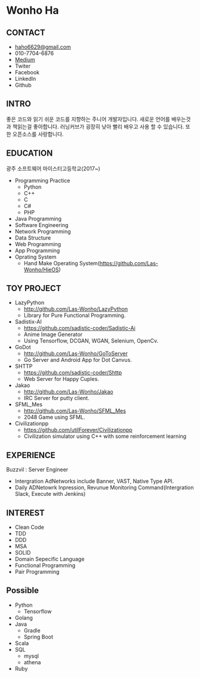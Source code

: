 # Wonho Ha

## CONTACT

- haho6629@gmail.com
- 010-7704-6876
- [Medium](https://medium.com/@haho6629)
- Twiter
- Facebook
- LinkedIn
- Github

## INTRO

좋은 코드와 읽기 쉬운 코드를 지향하는 주니어 개발자입니다. 새로운 언어를 배우는것과 책읽는걸 좋아합니다. 러닝커브가 굉장히 낮아 빨리 배우고 사용 할 수 있습니다. 또한 오픈소스를 사랑합니다.

## EDUCATION

광주 소프트웨어 마이스터고등학교(2017~)

- Programming Practice
  - Python
  - C++
  - C
  - C#
  - PHP
- Java Programming
- Software Engineering
- Network Programming
- Data Structure
- Web Programming
- App Programming
- Oprating System
  - Hand Make Operating System(https://github.com/Las-Wonho/HieOS)

## TOY PROJECT

- LazyPython
  - http://github.com/Las-Wonho/LazyPython
  - Library for Pure Functional Programming.
- Sadistix-AI
  - https://github.com/sadistic-coder/Sadistic-Ai
  - Anime Image Generator
  - Using Tensorflow, DCGAN, WGAN, Selenium, OpenCv.
- GoDot
  - http://github.com/Las-Wonho/GoToServer
  - Go Server and Android App for Dot Canvus.
- SHTTP
  - https://github.com/sadistic-coder/Shttp
  - Web Server for Happy Cuples.
- Jakao
  - http://github.com/Las-Wonho/Jakao
  - IRC Server for putty client.
- SFML_Mes
  - http://github.com/Las-Wonho/SFML_Mes
  - 2048 Game using SFML.
- Civilizationpp
  - https://github.com/utilForever/Civilizationpp
  - Civilization simulator using C++ with some reinforcement learning

## EXPERIENCE

Buzzvil : Server Engineer

- Intergration AdNetworks include Banner, VAST, Native Type API.
- Daily ADNetowrk Inpression, Revunue Monitoring Command(Intergration Slack, Execute with Jenkins)

## INTEREST

- Clean Code
- TDD
- DDD
- MSA
- SOLID
- Domain Sepecific Language
- Functional Programming
- Pair Programming

## Possible

- Python
  - Tensorflow
- Golang
- Java
  - Gradle
  - Spring Boot
- Scala
- SQL
  - mysql
  - athena
- Ruby
